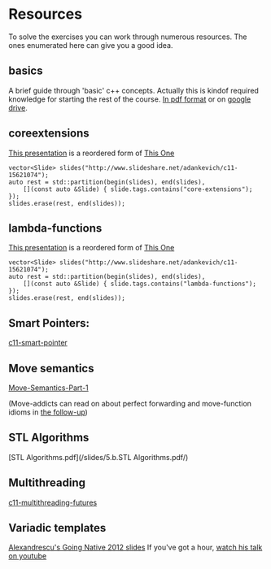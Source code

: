 # Resources

To solve the exercises you can work through numerous resources.  The ones enumerated here
can give you a good idea.

## basics

A brief guide through 'basic' c++ concepts.  Actually this is kindof required knowledge for starting the rest of the course.
[In pdf format](/slides/0.C++Basics.pdf) or on [google drive](https://docs.google.com/presentation/d/1gPbW8i_sN0PeqGqzjUAUlveDML-lbBXqXRyuz21b6Cc/edit?usp=sharing).

## coreextensions

[This presentation](/slides/1.coreextensions-c11-121213071023-phpapp02-reordered.pptx/) is a reordered form of [This One](http://www.slideshare.net/adankevich/c11-15621074)

    vector<Slide> slides("http://www.slideshare.net/adankevich/c11-15621074");
    auto rest = std::partition(begin(slides), end(slides),
        [](const auto &Slide) { slide.tags.contains("core-extensions"); });
    slides.erase(rest, end(slides));


## lambda-functions

[This presentation](/slides/2.lambdas-c11-121213071023-phpapp02-reordered.pptx/) is a reordered form of [This One](http://www.slideshare.net/adankevich/c11-15621074)

    vector<Slide> slides("http://www.slideshare.net/adankevich/c11-15621074");
    auto rest = std::partition(begin(slides), end(slides),
        [](const auto &Slide) { slide.tags.contains("lambda-functions"); });
    slides.erase(rest, end(slides));


## Smart Pointers:

[c11-smart-pointer](http://www.slideshare.net/mine260309/c11-smart-pointer-50203051)


## Move semantics

[Move-Semantics-Part-1](http://becpp.org/blog/wp-content/uploads/2015/01/Bert-Rodiers-Move-Semantics-Part-1.pptx)

(Move-addicts can read on about perfect forwarding and move-function idioms in [the follow-up](http://becpp.org/blog/wp-content/uploads/2015/01/Bert-Rodiers-Move-Semantics-Part-2.pptx))


## STL Algorithms

[STL Algorithms.pdf](/slides/5.b.STL Algorithms.pdf/)


## Multithreading

[c11-multithreading-futures](http://www.slideshare.net/GlobalLogicUkraine/c11-multithreading-futures)


## Variadic templates

[Alexandrescu's Going Native 2012 slides](/slides/docslide.us_gn12variadictemplatesarefunadic.pdf/)
If you've got a hour, [watch his talk on youtube](https://youtu.be/dD57tJjkumE)
